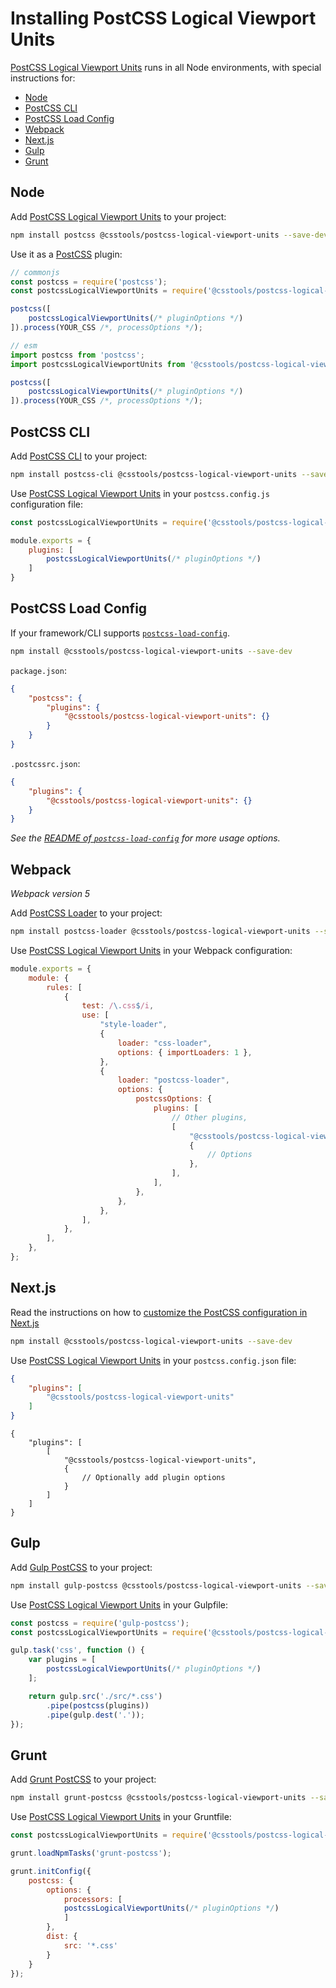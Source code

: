 # Installing PostCSS Logical Viewport Units

[PostCSS Logical Viewport Units] runs in all Node environments, with special instructions for:

- [Node](#node)
- [PostCSS CLI](#postcss-cli)
- [PostCSS Load Config](#postcss-load-config)
- [Webpack](#webpack)
- [Next.js](#nextjs)
- [Gulp](#gulp)
- [Grunt](#grunt)



## Node

Add [PostCSS Logical Viewport Units] to your project:

```bash
npm install postcss @csstools/postcss-logical-viewport-units --save-dev
```

Use it as a [PostCSS] plugin:

```js
// commonjs
const postcss = require('postcss');
const postcssLogicalViewportUnits = require('@csstools/postcss-logical-viewport-units');

postcss([
	postcssLogicalViewportUnits(/* pluginOptions */)
]).process(YOUR_CSS /*, processOptions */);
```

```js
// esm
import postcss from 'postcss';
import postcssLogicalViewportUnits from '@csstools/postcss-logical-viewport-units';

postcss([
	postcssLogicalViewportUnits(/* pluginOptions */)
]).process(YOUR_CSS /*, processOptions */);
```

## PostCSS CLI

Add [PostCSS CLI] to your project:

```bash
npm install postcss-cli @csstools/postcss-logical-viewport-units --save-dev
```

Use [PostCSS Logical Viewport Units] in your `postcss.config.js` configuration file:

```js
const postcssLogicalViewportUnits = require('@csstools/postcss-logical-viewport-units');

module.exports = {
	plugins: [
		postcssLogicalViewportUnits(/* pluginOptions */)
	]
}
```

## PostCSS Load Config

If your framework/CLI supports [`postcss-load-config`](https://github.com/postcss/postcss-load-config).

```bash
npm install @csstools/postcss-logical-viewport-units --save-dev
```

`package.json`:

```json
{
	"postcss": {
		"plugins": {
			"@csstools/postcss-logical-viewport-units": {}
		}
	}
}
```

`.postcssrc.json`:

```json
{
	"plugins": {
		"@csstools/postcss-logical-viewport-units": {}
	}
}
```

_See the [README of `postcss-load-config`](https://github.com/postcss/postcss-load-config#usage) for more usage options._

## Webpack

_Webpack version 5_

Add [PostCSS Loader] to your project:

```bash
npm install postcss-loader @csstools/postcss-logical-viewport-units --save-dev
```

Use [PostCSS Logical Viewport Units] in your Webpack configuration:

```js
module.exports = {
	module: {
		rules: [
			{
				test: /\.css$/i,
				use: [
					"style-loader",
					{
						loader: "css-loader",
						options: { importLoaders: 1 },
					},
					{
						loader: "postcss-loader",
						options: {
							postcssOptions: {
								plugins: [
									// Other plugins,
									[
										"@csstools/postcss-logical-viewport-units",
										{
											// Options
										},
									],
								],
							},
						},
					},
				],
			},
		],
	},
};
```

## Next.js

Read the instructions on how to [customize the PostCSS configuration in Next.js](https://nextjs.org/docs/advanced-features/customizing-postcss-config)

```bash
npm install @csstools/postcss-logical-viewport-units --save-dev
```

Use [PostCSS Logical Viewport Units] in your `postcss.config.json` file:

```json
{
	"plugins": [
		"@csstools/postcss-logical-viewport-units"
	]
}
```

```json5
{
	"plugins": [
		[
			"@csstools/postcss-logical-viewport-units",
			{
				// Optionally add plugin options
			}
		]
	]
}
```

## Gulp

Add [Gulp PostCSS] to your project:

```bash
npm install gulp-postcss @csstools/postcss-logical-viewport-units --save-dev
```

Use [PostCSS Logical Viewport Units] in your Gulpfile:

```js
const postcss = require('gulp-postcss');
const postcssLogicalViewportUnits = require('@csstools/postcss-logical-viewport-units');

gulp.task('css', function () {
	var plugins = [
		postcssLogicalViewportUnits(/* pluginOptions */)
	];

	return gulp.src('./src/*.css')
		.pipe(postcss(plugins))
		.pipe(gulp.dest('.'));
});
```

## Grunt

Add [Grunt PostCSS] to your project:

```bash
npm install grunt-postcss @csstools/postcss-logical-viewport-units --save-dev
```

Use [PostCSS Logical Viewport Units] in your Gruntfile:

```js
const postcssLogicalViewportUnits = require('@csstools/postcss-logical-viewport-units');

grunt.loadNpmTasks('grunt-postcss');

grunt.initConfig({
	postcss: {
		options: {
			processors: [
			postcssLogicalViewportUnits(/* pluginOptions */)
			]
		},
		dist: {
			src: '*.css'
		}
	}
});
```

[Gulp PostCSS]: https://github.com/postcss/gulp-postcss
[Grunt PostCSS]: https://github.com/nDmitry/grunt-postcss
[PostCSS]: https://github.com/postcss/postcss
[PostCSS CLI]: https://github.com/postcss/postcss-cli
[PostCSS Loader]: https://github.com/postcss/postcss-loader
[PostCSS Logical Viewport Units]: https://github.com/csstools/postcss-plugins/tree/main/plugins/postcss-logical-viewport-units
[Next.js]: https://nextjs.org

